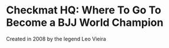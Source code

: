 <!DOCTYPE.html>
<html>
  <head></head>
  <title>Checkmat HQ</title>
  <style>
    <background="color:black;">A black background</background>
    <h1="color:gold;">A gold heading</h1>
    <p="color:white;">A white paragraph</p>
    <p
  </style>
  <body>
    <h1>Checkmat HQ: Where To Go To Become a BJJ World Champion
    </h1>
    <p>Created in 2008 by the legend Leo Vieira</p>
  </body>
</html>

<!---
TheSkibidiSigma101/TheSkibidiSigma101 is a ✨ special ✨ repository because its `README.md` (this file) appears on your GitHub profile.
You can click the Preview link to take a look at your changes.
--->
